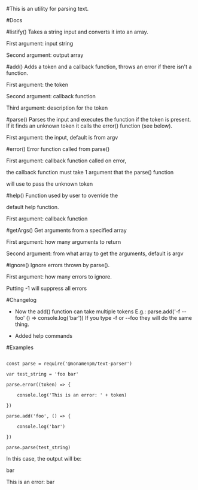 #This is an utility for parsing text.

#Docs

#listify()
  Takes a string input and converts it into an array.

  First argument: input string

  Second argument: output array

#add()
  Adds a token and a callback function, throws an error if there isn't a function.

  First argument: the token

  Second argument: callback function

  Third argument: description for the token

#parse()
  Parses the input and executes the function if the token is present.\
  If it finds an unknown token it calls the error() function (see below).

  First argument: the input, default is from argv

#error()
  Error function called from parse()

  First argument: callback function called on error,

  the callback function must take 1 argument that the parse() function

  will use to pass the unknown token

#help()
  Function used by user to override the

  default help function.

  First argument: callback function

#getArgs()
  Get arguments from a specified array

  First argument: how many arguments to return

  Second argument: from what array to get the arguments, default is argv

#ignore()
  Ignore errors thrown by parse().

  First argument: how many errors to ignore.

  Putting -1 will suppress all errors

#Changelog
  - Now the add() function can take multiple tokens
  E.g.:
    parse.add('-f --foo' () => console.log('bar'))
    If you type -f or --foo they will do the same thing.

  - Added help commands


#Examples
```

const parse = require('@nonamenpm/text-parser')

var test_string = 'foo bar'

parse.error((token) => {

    console.log('This is an error: ' + token)

})

parse.add('foo', () => {

    console.log('bar')

})

parse.parse(test_string)

```

In this case, the output will be:

  bar

  This is an error: bar

